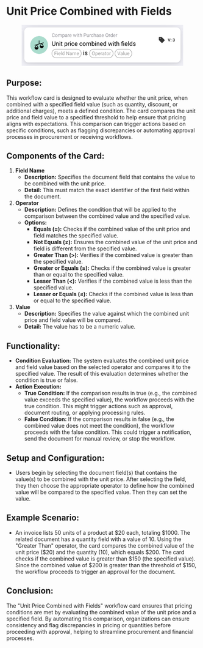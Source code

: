 # Unit Price Combined with Fields

<figure><img src="../../../../.gitbook/assets/image (27).png" alt="" width="563"><figcaption></figcaption></figure>

## **Purpose:**

This workflow card is designed to evaluate whether the unit price, when combined with a specified field value (such as quantity, discount, or additional charges), meets a defined condition. The card compares the unit price and field value to a specified threshold to help ensure that pricing aligns with expectations. This comparison can trigger actions based on specific conditions, such as flagging discrepancies or automating approval processes in procurement or receiving workflows.

## **Components of the Card:**

1. **Field Name**
   * **Description:** Specifies the document field that contains the value to be combined with the unit price.
   * **Detail:** This must match the exact identifier of the first field within the document.
2. **Operator**
   * **Description:** Defines the condition that will be applied to the comparison between the combined value and the specified value.
   * **Options:**
     * **Equals (=):** Checks if the combined value of the unit price and field matches the specified value.
     * **Not Equals (≠):** Ensures the combined value of the unit price and field is different from the specified value.
     * **Greater Than (>):** Verifies if the combined value is greater than the specified value.
     * **Greater or Equals (≥):** Checks if the combined value is greater than or equal to the specified value.
     * **Lesser Than (<):** Verifies if the combined value is less than the specified value.
     * **Lesser or Equals (≤):** Checks if the combined value is less than or equal to the specified value.
3. **Value**
   * **Description:** Specifies the value against which the combined unit price and field value will be compared.
   * **Detail:** The value has to be a numeric value.

## **Functionality:**

* **Condition Evaluation:** The system evaluates the combined unit price and field value based on the selected operator and compares it to the specified value. The result of this evaluation determines whether the condition is true or false.
* **Action Execution:**
  * **True Condition:** If the comparison results in true (e.g., the combined value exceeds the specified value), the workflow proceeds with the true condition. This might trigger actions such as approval, document routing, or applying processing rules.
  * **False Condition:** If the comparison results in false (e.g., the combined value does not meet the condition), the workflow proceeds with the false condition. This could trigger a notification, send the document for manual review, or stop the workflow.

## **Setup and Configuration:**

* Users begin by selecting the document field(s) that contains the value(s) to be combined with the unit price. After selecting the field, they then choose the appropriate operator to define how the combined value will be compared to the specified value. Then they can set the value.

## **Example Scenario:**

* An invoice lists 50 units of a product at $20 each, totaling $1000. The related document has a quantity field with a value of 10. Using the "Greater Than" operator, the card compares the combined value of the unit price ($20) and the quantity (10), which equals $200. The card checks if the combined value is greater than $150 (the specified value). Since the combined value of $200 is greater than the threshold of $150, the workflow proceeds to trigger an approval for the document.

## **Conclusion:**

The "Unit Price Combined with Fields" workflow card ensures that pricing conditions are met by evaluating the combined value of the unit price and a specified field. By automating this comparison, organizations can ensure consistency and flag discrepancies in pricing or quantities before proceeding with approval, helping to streamline procurement and financial processes.



